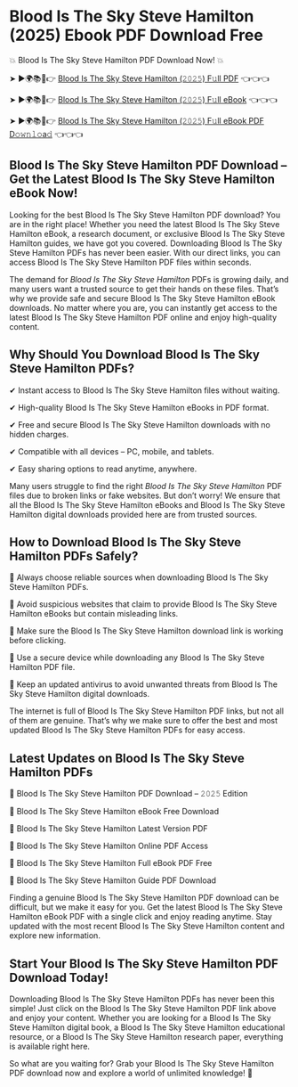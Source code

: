 # Blood Is The Sky Steve Hamilton (2025) Ebook PDF Download Free

💥 Blood Is The Sky Steve Hamilton PDF Download Now! 💥

➤ ►🌍📚📱👉 [Blood Is The Sky Steve Hamilton (𝟸𝟶𝟸𝟻) F𝚞ll PDF](https://getpdf.xyz/blood-is-the-sky-steve-hamilton) 👈👈👈


➤ ►🌍📚📱👉 [Blood Is The Sky Steve Hamilton (𝟸𝟶𝟸𝟻) F𝚞ll eBook](https://getpdf.xyz/blood-is-the-sky-steve-hamilton) 👈👈👈


➤ ►🌍📚📱👉 [Blood Is The Sky Steve Hamilton (𝟸𝟶𝟸𝟻) F𝚞ll eBook PDF D𝚘𝚠𝚗𝚕𝚘a𝚍](https://getpdf.xyz/blood-is-the-sky-steve-hamilton) 👈👈👈


## Blood Is The Sky Steve Hamilton PDF Download – Get the Latest Blood Is The Sky Steve Hamilton eBook Now!

Looking for the best Blood Is The Sky Steve Hamilton PDF download? You are in the right place! Whether you need the latest Blood Is The Sky Steve Hamilton eBook, a research document, or exclusive Blood Is The Sky Steve Hamilton guides, we have got you covered. Downloading Blood Is The Sky Steve Hamilton PDFs has never been easier. With our direct links, you can access Blood Is The Sky Steve Hamilton PDF files within seconds.

The demand for *Blood Is The Sky Steve Hamilton* PDFs is growing daily, and many users want a trusted source to get their hands on these files. That’s why we provide safe and secure Blood Is The Sky Steve Hamilton eBook downloads. No matter where you are, you can instantly get access to the latest Blood Is The Sky Steve Hamilton PDF online and enjoy high-quality content.

## Why Should You Download Blood Is The Sky Steve Hamilton PDFs?

✔ Instant access to Blood Is The Sky Steve Hamilton files without waiting.

✔ High-quality Blood Is The Sky Steve Hamilton eBooks in PDF format.

✔ Free and secure Blood Is The Sky Steve Hamilton downloads with no hidden charges.

✔ Compatible with all devices – PC, mobile, and tablets.

✔ Easy sharing options to read anytime, anywhere.

Many users struggle to find the right *Blood Is The Sky Steve Hamilton* PDF files due to broken links or fake websites. But don’t worry! We ensure that all the Blood Is The Sky Steve Hamilton eBooks and Blood Is The Sky Steve Hamilton digital downloads provided here are from trusted sources.

## How to Download Blood Is The Sky Steve Hamilton PDFs Safely?

📌 Always choose reliable sources when downloading Blood Is The Sky Steve Hamilton PDFs.

📌 Avoid suspicious websites that claim to provide Blood Is The Sky Steve Hamilton eBooks but contain misleading links.

📌 Make sure the Blood Is The Sky Steve Hamilton download link is working before clicking.

📌 Use a secure device while downloading any Blood Is The Sky Steve Hamilton PDF file.

📌 Keep an updated antivirus to avoid unwanted threats from Blood Is The Sky Steve Hamilton digital downloads.

The internet is full of Blood Is The Sky Steve Hamilton PDF links, but not all of them are genuine. That’s why we make sure to offer the best and most updated Blood Is The Sky Steve Hamilton PDFs for easy access.

## Latest Updates on Blood Is The Sky Steve Hamilton PDFs

🔹 Blood Is The Sky Steve Hamilton PDF Download – 𝟸𝟶𝟸𝟻 Edition

🔹 Blood Is The Sky Steve Hamilton eBook Free Download

🔹 Blood Is The Sky Steve Hamilton Latest Version PDF

🔹 Blood Is The Sky Steve Hamilton Online PDF Access

🔹 Blood Is The Sky Steve Hamilton Full eBook PDF Free

🔹 Blood Is The Sky Steve Hamilton Guide PDF Download

Finding a genuine Blood Is The Sky Steve Hamilton PDF download can be difficult, but we make it easy for you. Get the latest Blood Is The Sky Steve Hamilton eBook PDF with a single click and enjoy reading anytime. Stay updated with the most recent Blood Is The Sky Steve Hamilton content and explore new information.

## Start Your Blood Is The Sky Steve Hamilton PDF Download Today!

Downloading Blood Is The Sky Steve Hamilton PDFs has never been this simple! Just click on the Blood Is The Sky Steve Hamilton PDF link above and enjoy your content. Whether you are looking for a Blood Is The Sky Steve Hamilton digital book, a Blood Is The Sky Steve Hamilton educational resource, or a Blood Is The Sky Steve Hamilton research paper, everything is available right here.

So what are you waiting for? Grab your Blood Is The Sky Steve Hamilton PDF download now and explore a world of unlimited knowledge! 🚀